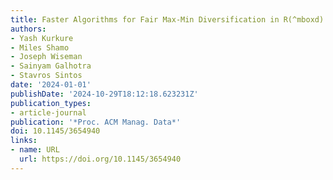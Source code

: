 ```yaml
---
title: Faster Algorithms for Fair Max-Min Diversification in R(^mboxd)
authors:
- Yash Kurkure
- Miles Shamo
- Joseph Wiseman
- Sainyam Galhotra
- Stavros Sintos
date: '2024-01-01'
publishDate: '2024-10-29T18:12:18.623231Z'
publication_types:
- article-journal
publication: '*Proc. ACM Manag. Data*'
doi: 10.1145/3654940
links:
- name: URL
  url: https://doi.org/10.1145/3654940
---
```

